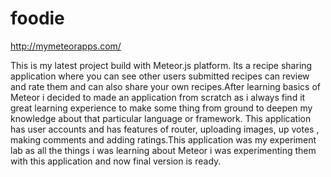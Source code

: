 # foodie 
http://mymeteorapps.com/

This is my latest project build with Meteor.js platform. Its a recipe sharing application where you can see other users submitted recipes can review and rate them and can also share your own recipes.After learning basics of Meteor i decided to made an application from scratch as i always find it great learning experience to make some thing from ground to deepen my knowledge about that particular language or framework. This application has user accounts and has features of router, uploading images, up votes , making comments and adding ratings.This application was my experiment lab as all the things i was learning about Meteor i was experimenting them with this application and now final version is ready. 
